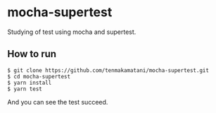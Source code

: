 # mocha-supertest

Studying of test using mocha and supertest.

## How to run
```
$ git clone https://github.com/tenmakamatani/mocha-supertest.git
$ cd mocha-supertest
$ yarn install
$ yarn test
```
And you can see the test succeed.